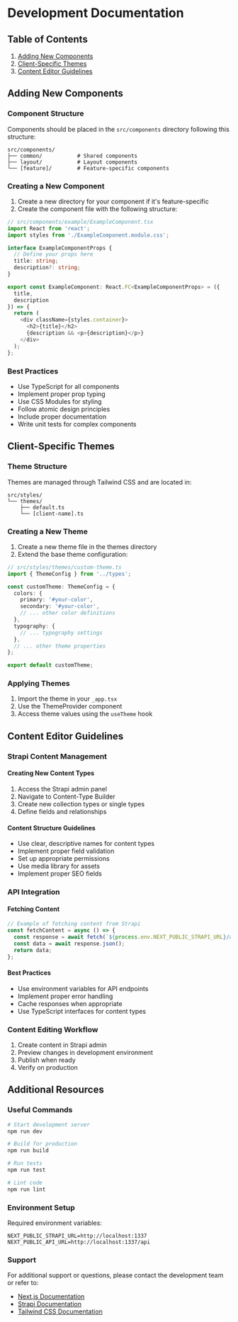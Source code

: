 # Development Documentation

## Table of Contents
1. [Adding New Components](#adding-new-components)
2. [Client-Specific Themes](#client-specific-themes)
3. [Content Editor Guidelines](#content-editor-guidelines)

## Adding New Components

### Component Structure
Components should be placed in the `src/components` directory following this structure:
```
src/components/
├── common/           # Shared components
├── layout/           # Layout components
└── [feature]/        # Feature-specific components
```

### Creating a New Component
1. Create a new directory for your component if it's feature-specific
2. Create the component file with the following structure:

```typescript
// src/components/example/ExampleComponent.tsx
import React from 'react';
import styles from './ExampleComponent.module.css';

interface ExampleComponentProps {
  // Define your props here
  title: string;
  description?: string;
}

export const ExampleComponent: React.FC<ExampleComponentProps> = ({
  title,
  description
}) => {
  return (
    <div className={styles.container}>
      <h2>{title}</h2>
      {description && <p>{description}</p>}
    </div>
  );
};
```

### Best Practices
- Use TypeScript for all components
- Implement proper prop typing
- Use CSS Modules for styling
- Follow atomic design principles
- Include proper documentation
- Write unit tests for complex components

## Client-Specific Themes

### Theme Structure
Themes are managed through Tailwind CSS and are located in:
```
src/styles/
└── themes/
    ├── default.ts
    └── [client-name].ts
```

### Creating a New Theme
1. Create a new theme file in the themes directory
2. Extend the base theme configuration:

```typescript
// src/styles/themes/custom-theme.ts
import { ThemeConfig } from '../types';

const customTheme: ThemeConfig = {
  colors: {
    primary: '#your-color',
    secondary: '#your-color',
    // ... other color definitions
  },
  typography: {
    // ... typography settings
  },
  // ... other theme properties
};

export default customTheme;
```

### Applying Themes
1. Import the theme in your `_app.tsx`
2. Use the ThemeProvider component
3. Access theme values using the `useTheme` hook

## Content Editor Guidelines

### Strapi Content Management

#### Creating New Content Types
1. Access the Strapi admin panel
2. Navigate to Content-Type Builder
3. Create new collection types or single types
4. Define fields and relationships

#### Content Structure Guidelines
- Use clear, descriptive names for content types
- Implement proper field validation
- Set up appropriate permissions
- Use media library for assets
- Implement proper SEO fields

### API Integration

#### Fetching Content
```typescript
// Example of fetching content from Strapi
const fetchContent = async () => {
  const response = await fetch(`${process.env.NEXT_PUBLIC_STRAPI_URL}/api/content-type`);
  const data = await response.json();
  return data;
};
```

#### Best Practices
- Use environment variables for API endpoints
- Implement proper error handling
- Cache responses when appropriate
- Use TypeScript interfaces for content types

### Content Editing Workflow
1. Create content in Strapi admin
2. Preview changes in development environment
3. Publish when ready
4. Verify on production

## Additional Resources

### Useful Commands
```bash
# Start development server
npm run dev

# Build for production
npm run build

# Run tests
npm run test

# Lint code
npm run lint
```

### Environment Setup
Required environment variables:
```env
NEXT_PUBLIC_STRAPI_URL=http://localhost:1337
NEXT_PUBLIC_API_URL=http://localhost:1337/api
```

### Support
For additional support or questions, please contact the development team or refer to:
- [Next.js Documentation](https://nextjs.org/docs)
- [Strapi Documentation](https://docs.strapi.io)
- [Tailwind CSS Documentation](https://tailwindcss.com/docs) 